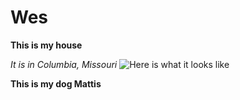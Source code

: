 # Wes  
**This is my house**

_It is in Columbia, Missouri_
![Here is what it looks like](https://webstockreview.net/images/clipart-home-garden-13.png) 

**This is my dog Mattis**
